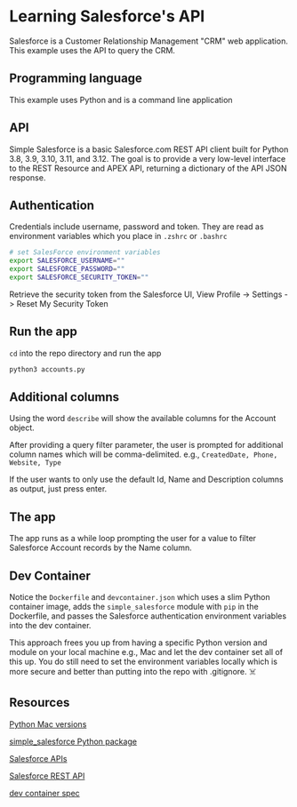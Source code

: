 # Learning Salesforce's API

Salesforce is a Customer Relationship Management "CRM" web application. This example uses the API to query the CRM.

## Programming language

This example uses Python and is a command line application

## API

Simple Salesforce is a basic Salesforce.com REST API client built for Python 3.8, 3.9, 3.10, 3.11, and 3.12. The goal is to provide a very low-level interface to the REST Resource and APEX API, returning a dictionary of the API JSON response. 

## Authentication

Credentials include username, password and token. They are read as environment variables which you place in `.zshrc` or `.bashrc`

```sh
# set SalesForce environment variables
export SALESFORCE_USERNAME=""
export SALESFORCE_PASSWORD=""
export SALESFORCE_SECURITY_TOKEN=""
```

Retrieve the security token from the Salesforce UI, View Profile -> Settings -> Reset My Security Token

## Run the app

`cd` into the repo directory and run the app

```sh
python3 accounts.py
```

## Additional columns

Using the word `describe` will show the available columns for the Account object.

After providing a query filter parameter, the user is prompted for additional column names which will be comma-delimited. e.g., `CreatedDate, Phone, Website, Type`

If the user wants to only use the default Id, Name and Description columns as output, just press enter.

## The app 

The app runs as a while loop prompting the user for a value to filter Salesforce Account records by the Name column.


## Dev Container

Notice the `Dockerfile` and `devcontainer.json` which uses a slim Python container image, adds the `simple_salesforce` module with `pip` in the Dockerfile, and passes the Salesforce authentication environment variables into the dev container.

This approach frees you up from having a specific Python version and module on your local machine e.g., Mac and let the dev container set all of this up. You do still need to set the environment variables locally which is more secure and better than putting into the repo with .gitignore. ☠️

## Resources

[Python Mac versions](https://www.python.org/downloads/macos/)

[simple_salesforce Python package](https://github.com/simple-salesforce/simple-salesforce)

[Salesforce APIs](https://developer.salesforce.com/docs/apis)

[Salesforce REST API](https://developer.salesforce.com/docs/atlas.en-us.api_rest.meta/api_rest/intro_what_is_rest_api.htm)

[dev container spec](https://containers.dev/implementors/json_reference/)